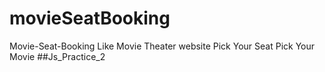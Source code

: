 # movieSeatBooking
Movie-Seat-Booking Like Movie Theater website Pick Your Seat Pick Your Movie 
##Js_Practice_2
